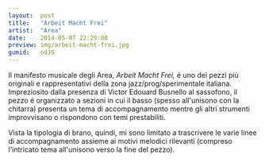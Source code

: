 ```yaml
---
layout:  post
title:   "Arbeit Macht Frei"
artist:  "Area"
date:    2014-05-07 22:29:00
preview: img/arbeit-macht-frei.jpg
gumid:   odJS
---
```


Il manifesto musicale degli Area, *Arbeit Macht Frei,* é uno dei pezzi più
originali e rappresentativi della zona jazz/prog/sperimentale italiana.
Impreziosito dalla presenza di Victor Edouard Busnello al sassofono, il pezzo é
organizzato a sezioni in cui il basso (spesso all'unisono con la chitarra)
presenta un tema di accompagnamento mentre gli altri strumenti improvvisano o
rispondono con temi prestabiliti.

Vista la tipologia di brano, quindi, mi sono limitato a trascrivere le varie
linee di accompagnamento assieme ai motivi melodici rilevanti (compreso
l'intricato tema all'unisono verso la fine del pezzo).

<!-- vim: set tw=79 spell spelllang=it: -->
